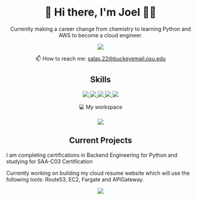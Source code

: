 <h1 align='center'> 
 👋 Hi there, I'm Joel 👨‍💻
</h1>

<p align='center'>Currently making a career change from chemistry to learning Python and AWS to become a cloud engineer.
</p>

<p align='center'>
  <a href="https://www.linkedin.com/in/salas23/">
    <img src="https://img.shields.io/badge/linkedin-0A66C2?style=for-the-badge&logo=linkedin&logoColor=white" />
  </a>
  <p align='center'>
    📫 How to reach me: <a href='mailto:alexandreslima@outlook.com'>salas.22@buckeyemail.osu.edu</a>
</p>

<p align='center'>
  <h2 align='center'>Skills</h2>
  <div align='center'>
    <a href="#"><img src="https://img.shields.io/badge/-Python-yellow?style=for-the-badge&logo=Python" />
    </a>
   <a href="#"><img src="https://img.shields.io/badge/Java-ED8B00?style=for-the-badge&logo=openjdk&logoColor=white" />
    <a href="#"><img src="https://img.shields.io/badge/JavaScript-323330?style=for-the-badge&logo=javascript&logoColor=F7DF1E" />
     </a>
    <a href="#"><img src="https://img.shields.io/badge/AWS-%23FF9900.svg?style=for-the-badge&logo=amazon-aws&logoColor=white" />
    </a>
    <a href="#"><img src="https://img.shields.io/badge/Docker-2CA5E0?style=for-the-badge&logo=docker&logoColor=white" />
    </a>
  </div>
</p>

<p align='center'>
  💻 My workspace<br/><br/>
  <a href="#"> <img src="https://img.shields.io/badge/apple%20silicon-333333?style=for-the-badge&logo=apple&logoColor=white" />
  </a>
</p>
  
<p align='center'>
  <h2 align='center'>Current Projects</h2>
     <p>
        I am completing certifications in Backend Engineering for Python and studying for SAA-C03 Certification
     </p>
       <p>
        Currently working on building my cloud resume website which will use the following tools: Route53, EC2, Fargate and APIGateway.
       </p>
</p>
<p align='center'>
  <a href="#"><img src="https://github-profile-summary-cards.vercel.app/api/cards/profile-details?username=JoelSalas22&theme=github_dark"></a>
</p>
<!---
<details>
  <summary>📃 Resume</summary>
</details>
-->




